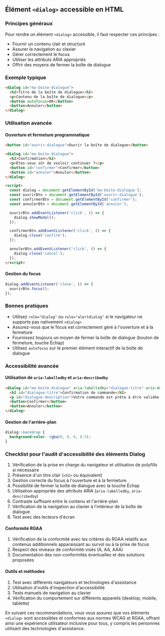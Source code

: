 ## Élément `<dialog>` accessible en HTML

### Principes généraux

Pour rendre un élément `<dialog>` accessible, il faut respecter ces principes :

- Fournir un contenu clair et structuré
- Assurer la navigation au clavier
- Gérer correctement le focus
- Utiliser les attributs ARIA appropriés
- Offrir des moyens de fermer la boîte de dialogue

### Exemple typique

```html
<dialog id="ma-boite-dialogue">
  <h2>Titre de la boîte de dialogue</h2>
  <p>Contenu de la boîte de dialogue</p>
  <button autofocus>OK</button>
  <button>Annuler</button>
</dialog>
```

### Utilisation avancée

#### Ouverture et fermeture programmatique

```html
<button id="ouvrir-dialogue">Ouvrir la boîte de dialogue</button>

<dialog id="ma-boite-dialogue">
  <h2>Confirmation</h2>
  <p>Êtes-vous sûr de vouloir continuer ?</p>
  <button id="confirmer">Confirmer</button>
  <button id="annuler">Annuler</button>
</dialog>

<script>
  const dialog = document.getElementById('ma-boite-dialogue');
  const ouvrirBtn = document.getElementById('ouvrir-dialogue');
  const confirmerBtn = document.getElementById('confirmer');
  const annulerBtn = document.getElementById('annuler');

  ouvrirBtn.addEventListener('click', () => {
    dialog.showModal();
  });

  confirmerBtn.addEventListener('click', () => {
    dialog.close('confirm');
  });

  annulerBtn.addEventListener('click', () => {
    dialog.close('cancel');
  });
</script>
```

#### Gestion du focus

```javascript
dialog.addEventListener('close', () => {
  ouvrirBtn.focus();
});
```

### Bonnes pratiques

- Utilisez `role="dialog"` ou `role="alertdialog"` si le navigateur ne supporte pas nativement `<dialog>`
- Assurez-vous que le focus est correctement géré à l'ouverture et à la fermeture
- Fournissez toujours un moyen de fermer la boîte de dialogue (bouton de fermeture, touche Échap)
- Utilisez `autofocus` sur le premier élément interactif de la boîte de dialogue

### Accessibilité avancée

#### Utilisation de `aria-labelledby` et `aria-describedby`

```html
<dialog id="ma-boite-dialogue" aria-labelledby="dialogue-titre" aria-describedby="dialogue-description">
  <h2 id="dialogue-titre">Confirmation de commande</h2>
  <p id="dialogue-description">Votre commande est prête à être validée. Veuillez confirmer ou annuler.</p>
  <button>Confirmer</button>
  <button>Annuler</button>
</dialog>
```

#### Gestion de l'arrière-plan

```css
dialog::backdrop {
  background-color: rgba(0, 0, 0, 0.5);
}
```

### Checklist pour l'audit d'accessibilité des éléments Dialog

1. Vérification de la prise en charge du navigateur et utilisation de polyfills si nécessaire
2. Présence d'un titre clair (`<h2>` ou équivalent)
3. Gestion correcte du focus à l'ouverture et à la fermeture
4. Possibilité de fermer la boîte de dialogue avec la touche Échap
5. Utilisation appropriée des attributs ARIA (`aria-labelledby`, `aria-describedby`)
6. Contraste suffisant entre le contenu et l'arrière-plan
7. Vérification de la navigation au clavier à l'intérieur de la boîte de dialogue
8. Test avec des lecteurs d'écran

#### Conformité RGAA

1. Vérification de la conformité avec les critères du RGAA relatifs aux contenus additionnels apparaissant au survol ou à la prise de focus
2. Respect des niveaux de conformité visés (A, AA, AAA)
3. Documentation des non-conformités éventuelles et des solutions proposées

#### Outils et méthodes

1. Test avec différents navigateurs et technologies d'assistance
2. Utilisation d'outils d'inspection d'accessibilité
3. Tests manuels de navigation au clavier
4. Vérification du comportement sur différents appareils (desktop, mobile, tablette)

En suivant ces recommandations, vous vous assurez que vos éléments `<dialog>` sont accessibles et conformes aux normes WCAG et RGAA, offrant ainsi une expérience utilisateur inclusive pour tous, y compris les personnes utilisant des technologies d'assistance.

